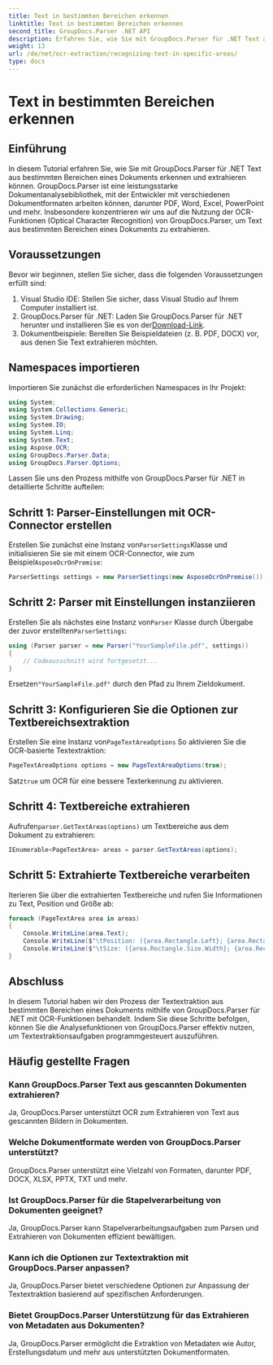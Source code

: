 ```yaml
---
title: Text in bestimmten Bereichen erkennen
linktitle: Text in bestimmten Bereichen erkennen
second_title: GroupDocs.Parser .NET API
description: Erfahren Sie, wie Sie mit GroupDocs.Parser für .NET Text aus bestimmten Bereichen in Dokumenten mit OCR-Funktionen extrahieren.
weight: 13
url: /de/net/ocr-extraction/recognizing-text-in-specific-areas/
type: docs
---
```

# Text in bestimmten Bereichen erkennen

## Einführung
In diesem Tutorial erfahren Sie, wie Sie mit GroupDocs.Parser für .NET Text aus bestimmten Bereichen eines Dokuments erkennen und extrahieren können. GroupDocs.Parser ist eine leistungsstarke Dokumentanalysebibliothek, mit der Entwickler mit verschiedenen Dokumentformaten arbeiten können, darunter PDF, Word, Excel, PowerPoint und mehr. Insbesondere konzentrieren wir uns auf die Nutzung der OCR-Funktionen (Optical Character Recognition) von GroupDocs.Parser, um Text aus bestimmten Bereichen eines Dokuments zu extrahieren.
## Voraussetzungen
Bevor wir beginnen, stellen Sie sicher, dass die folgenden Voraussetzungen erfüllt sind:
1. Visual Studio IDE: Stellen Sie sicher, dass Visual Studio auf Ihrem Computer installiert ist.
2.  GroupDocs.Parser für .NET: Laden Sie GroupDocs.Parser für .NET herunter und installieren Sie es von der[Download-Link](https://releases.groupdocs.com/parser/net/).
3. Dokumentbeispiele: Bereiten Sie Beispieldateien (z. B. PDF, DOCX) vor, aus denen Sie Text extrahieren möchten.

## Namespaces importieren
Importieren Sie zunächst die erforderlichen Namespaces in Ihr Projekt:
```csharp
using System;
using System.Collections.Generic;
using System.Drawing;
using System.IO;
using System.Linq;
using System.Text;
using Aspose.OCR;
using GroupDocs.Parser.Data;
using GroupDocs.Parser.Options;
```

Lassen Sie uns den Prozess mithilfe von GroupDocs.Parser für .NET in detaillierte Schritte aufteilen:
## Schritt 1: Parser-Einstellungen mit OCR-Connector erstellen
 Erstellen Sie zunächst eine Instanz von`ParserSettings`Klasse und initialisieren Sie sie mit einem OCR-Connector, wie zum Beispiel`AsposeOcrOnPremise`:
```csharp
ParserSettings settings = new ParserSettings(new AsposeOcrOnPremise());
```
## Schritt 2: Parser mit Einstellungen instanziieren
 Erstellen Sie als nächstes eine Instanz von`Parser` Klasse durch Übergabe der zuvor erstellten`ParserSettings`:
```csharp
using (Parser parser = new Parser("YourSampleFile.pdf", settings))
{
    // Codeausschnitt wird fortgesetzt...
}
```
 Ersetzen`"YourSampleFile.pdf"` durch den Pfad zu Ihrem Zieldokument.
## Schritt 3: Konfigurieren Sie die Optionen zur Textbereichsextraktion
 Erstellen Sie eine Instanz von`PageTextAreaOptions` So aktivieren Sie die OCR-basierte Textextraktion:
```csharp
PageTextAreaOptions options = new PageTextAreaOptions(true);
```
 Satz`true` um OCR für eine bessere Texterkennung zu aktivieren.
## Schritt 4: Textbereiche extrahieren
 Aufrufen`parser.GetTextAreas(options)` um Textbereiche aus dem Dokument zu extrahieren:
```csharp
IEnumerable<PageTextArea> areas = parser.GetTextAreas(options);
```
## Schritt 5: Extrahierte Textbereiche verarbeiten
Iterieren Sie über die extrahierten Textbereiche und rufen Sie Informationen zu Text, Position und Größe ab:
```csharp
foreach (PageTextArea area in areas)
{
    Console.WriteLine(area.Text);
    Console.WriteLine($"\tPosition: ({area.Rectangle.Left}; {area.Rectangle.Top})");
    Console.WriteLine($"\tSize: ({area.Rectangle.Size.Width}; {area.Rectangle.Size.Height})");
}
```

## Abschluss
In diesem Tutorial haben wir den Prozess der Textextraktion aus bestimmten Bereichen eines Dokuments mithilfe von GroupDocs.Parser für .NET mit OCR-Funktionen behandelt. Indem Sie diese Schritte befolgen, können Sie die Analysefunktionen von GroupDocs.Parser effektiv nutzen, um Textextraktionsaufgaben programmgesteuert auszuführen.

## Häufig gestellte Fragen
### Kann GroupDocs.Parser Text aus gescannten Dokumenten extrahieren?
Ja, GroupDocs.Parser unterstützt OCR zum Extrahieren von Text aus gescannten Bildern in Dokumenten.
### Welche Dokumentformate werden von GroupDocs.Parser unterstützt?
GroupDocs.Parser unterstützt eine Vielzahl von Formaten, darunter PDF, DOCX, XLSX, PPTX, TXT und mehr.
### Ist GroupDocs.Parser für die Stapelverarbeitung von Dokumenten geeignet?
Ja, GroupDocs.Parser kann Stapelverarbeitungsaufgaben zum Parsen und Extrahieren von Dokumenten effizient bewältigen.
### Kann ich die Optionen zur Textextraktion mit GroupDocs.Parser anpassen?
Ja, GroupDocs.Parser bietet verschiedene Optionen zur Anpassung der Textextraktion basierend auf spezifischen Anforderungen.
### Bietet GroupDocs.Parser Unterstützung für das Extrahieren von Metadaten aus Dokumenten?
Ja, GroupDocs.Parser ermöglicht die Extraktion von Metadaten wie Autor, Erstellungsdatum und mehr aus unterstützten Dokumentformaten.